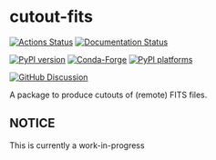 # cutout-fits

[![Actions Status][actions-badge]][actions-link]
[![Documentation Status][rtd-badge]][rtd-link]

[![PyPI version][pypi-version]][pypi-link]
[![Conda-Forge][conda-badge]][conda-link]
[![PyPI platforms][pypi-platforms]][pypi-link]

[![GitHub Discussion][github-discussions-badge]][github-discussions-link]

<!-- SPHINX-START -->

<!-- prettier-ignore-start -->
[actions-badge]:            https://github.com/AlecThomson/cutout-fits/workflows/CI/badge.svg
[actions-link]:             https://github.com/AlecThomson/cutout-fits/actions
[conda-badge]:              https://img.shields.io/conda/vn/conda-forge/cutout-fits
[conda-link]:               https://github.com/conda-forge/cutout-fits-feedstock
[github-discussions-badge]: https://img.shields.io/static/v1?label=Discussions&message=Ask&color=blue&logo=github
[github-discussions-link]:  https://github.com/AlecThomson/cutout-fits/discussions
[pypi-link]:                https://pypi.org/project/cutout-fits/
[pypi-platforms]:           https://img.shields.io/pypi/pyversions/cutout-fits
[pypi-version]:             https://img.shields.io/pypi/v/cutout-fits
[rtd-badge]:                https://readthedocs.org/projects/cutout-fits/badge/?version=latest
[rtd-link]:                 https://cutout-fits.readthedocs.io/en/latest/?badge=latest

<!-- prettier-ignore-end -->

A package to produce cutouts of (remote) FITS files.

## NOTICE

This is currently a work-in-progress